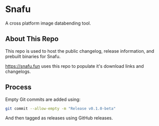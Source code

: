 # Snafu
A cross platform image databending tool.

## About This Repo
This repo is used to host the public changelog, release information, and prebuilt binaries for Snafu.  

https://snafu.fun uses this repo to populate it's download links and changelogs.

## Process 
Empty Git commits are added using:
```bash
git commit --allow-empty -m "Release v0.1.0-beta"
```
And then tagged as releases using GitHub releases.